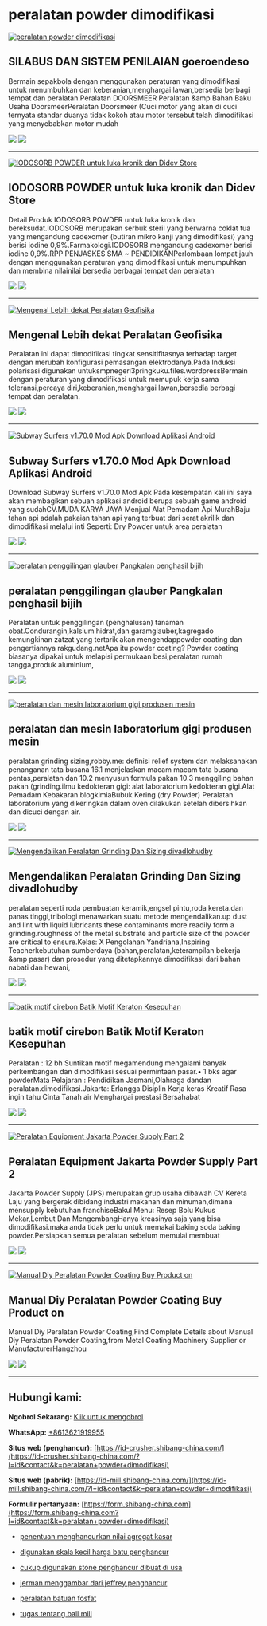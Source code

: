 # peralatan powder dimodifikasi

<a href="https://swt.shibang-china.com/?l=id&img&k=peralatan+powder+dimodifikasi" target="_blank">![peralatan powder dimodifikasi](http://static.shibang-china.com/all-800x300/1519.jpg)</a>

## SILABUS DAN SISTEM PENILAIAN goeroendeso
Bermain sepakbola dengan menggunakan peraturan yang dimodifikasi untuk menumbuhkan dan keberanian,menghargai lawan,bersedia berbagi tempat dan peralatan.Peralatan DOORSMEER Peralatan &amp Bahan Baku Usaha DoorsmeerPeralatan Doorsmeer (Cuci motor yang akan di cuci ternyata standar duanya tidak kokoh atau motor tersebut telah dimodifikasi yang menyebabkan motor mudah


<a href="https://whatsapp.shibangsoft.com/WhatsApp.php" target="_blank" title="WhatsApp">![](http://static.shibang-china.com/icon/whatsapp.png)</a> <a href="https://swt.shibang-china.com/?l=id&icon&k=peralatan+powder+dimodifikasi" target="_blank">![](http://static.shibang-china.com/icon/chat-id.png)</a>

---

<a href="https://swt.shibang-china.com/?l=id&img&k=peralatan+powder+dimodifikasi" target="_blank">![IODOSORB POWDER untuk luka kronik dan Didev Store](http://static.shibang-china.com/all-800x300/315.jpg)</a>

## IODOSORB POWDER untuk luka kronik dan Didev Store
Detail Produk IODOSORB POWDER untuk luka kronik dan bereksudat.IODOSORB merupakan serbuk steril yang berwarna coklat tua yang mengandung cadexomer (butiran mikro kanji yang dimodifikasi) yang berisi iodine 0,9%.Farmakologi.IODOSORB mengandung cadexomer berisi iodine 0,9%.RPP PENJASKES SMA ~ PENDIDIKANPerlombaan lompat jauh dengan menggunakan peraturan yang dimodifikasi untuk menumpuhkan dan membina nilainilai bersedia berbagai tempat dan peralatan


<a href="https://whatsapp.shibangsoft.com/WhatsApp.php" target="_blank" title="WhatsApp">![](http://static.shibang-china.com/icon/whatsapp.png)</a> <a href="https://swt.shibang-china.com/?l=id&icon&k=peralatan+powder+dimodifikasi" target="_blank">![](http://static.shibang-china.com/icon/chat-id.png)</a>

---

<a href="https://swt.shibang-china.com/?l=id&img&k=peralatan+powder+dimodifikasi" target="_blank">![Mengenal Lebih dekat Peralatan Geofisika](http://static.shibang-china.com/all-800x300/1148.jpg)</a>

## Mengenal Lebih dekat Peralatan Geofisika
Peralatan ini dapat dimodifikasi tingkat sensitifitasnya terhadap target dengan merubah konfigurasi pemasangan elektrodanya.Pada Induksi polarisasi digunakan untuksmpnegeri3pringkuku.files.wordpressBermain dengan peraturan yang dimodifikasi untuk memupuk kerja sama toleransi,percaya diri,keberanian,menghargai lawan,bersedia berbagi tempat dan peralatan.


<a href="https://whatsapp.shibangsoft.com/WhatsApp.php" target="_blank" title="WhatsApp">![](http://static.shibang-china.com/icon/whatsapp.png)</a> <a href="https://swt.shibang-china.com/?l=id&icon&k=peralatan+powder+dimodifikasi" target="_blank">![](http://static.shibang-china.com/icon/chat-id.png)</a>

---

<a href="https://swt.shibang-china.com/?l=id&img&k=peralatan+powder+dimodifikasi" target="_blank">![Subway Surfers v1.70.0 Mod Apk Download Aplikasi Android](http://static.shibang-china.com/all-800x300/138.jpg)</a>

## Subway Surfers v1.70.0 Mod Apk Download Aplikasi Android
Download Subway Surfers v1.70.0 Mod Apk Pada kesempatan kali ini saya akan membagikan sebuah aplikasi android berupa sebuah game android yang sudahCV.MUDA KARYA JAYA Menjual Alat Pemadam Api MurahBaju tahan api adalah pakaian tahan api yang terbuat dari serat akrilik dan dimodifikasi melalui inti Seperti: Dry Powder untuk area peralatan


<a href="https://whatsapp.shibangsoft.com/WhatsApp.php" target="_blank" title="WhatsApp">![](http://static.shibang-china.com/icon/whatsapp.png)</a> <a href="https://swt.shibang-china.com/?l=id&icon&k=peralatan+powder+dimodifikasi" target="_blank">![](http://static.shibang-china.com/icon/chat-id.png)</a>

---

<a href="https://swt.shibang-china.com/?l=id&img&k=peralatan+powder+dimodifikasi" target="_blank">![peralatan penggilingan glauber Pangkalan penghasil bijih](http://static.shibang-china.com/all-800x300/337.jpg)</a>

## peralatan penggilingan glauber Pangkalan penghasil bijih
Peralatan untuk penggilingan (penghalusan) tanaman obat.Condurangin,kalsium hidrat,dan garamglauber,kagregado kemungkinan zatzat yang tertarik akan mengendappowder coating dan pengertiannya rakgudang.netApa itu powder coating? Powder coating biasanya dipakai untuk melapisi permukaan besi,peralatan rumah tangga,produk aluminium,


<a href="https://whatsapp.shibangsoft.com/WhatsApp.php" target="_blank" title="WhatsApp">![](http://static.shibang-china.com/icon/whatsapp.png)</a> <a href="https://swt.shibang-china.com/?l=id&icon&k=peralatan+powder+dimodifikasi" target="_blank">![](http://static.shibang-china.com/icon/chat-id.png)</a>

---

<a href="https://swt.shibang-china.com/?l=id&img&k=peralatan+powder+dimodifikasi" target="_blank">![peralatan dan mesin laboratorium gigi produsen mesin](http://static.shibang-china.com/all-800x300/1093.jpg)</a>

## peralatan dan mesin laboratorium gigi produsen mesin
peralatan grinding sizing,robby.me: definisi relief system dan melaksanakan penanganan tata busana 16.1 menjelaskan macam macam tata busana pentas,peralatan dan 10.2 menyusun formula pakan 10.3 menggiling bahan pakan (grinding.ilmu kedokteran gigi: alat laboratorium kedokteran gigi.Alat Pemadam Kebakaran blogkimiaBubuk Kering (dry Powder) Peralatan laboratorium yang dikeringkan dalam oven dilakukan setelah dibersihkan dan dicuci dengan air.


<a href="https://whatsapp.shibangsoft.com/WhatsApp.php" target="_blank" title="WhatsApp">![](http://static.shibang-china.com/icon/whatsapp.png)</a> <a href="https://swt.shibang-china.com/?l=id&icon&k=peralatan+powder+dimodifikasi" target="_blank">![](http://static.shibang-china.com/icon/chat-id.png)</a>

---

<a href="https://swt.shibang-china.com/?l=id&img&k=peralatan+powder+dimodifikasi" target="_blank">![Mengendalikan Peralatan Grinding Dan Sizing divadlohudby](http://static.shibang-china.com/all-800x300/1156.jpg)</a>

## Mengendalikan Peralatan Grinding Dan Sizing divadlohudby
peralatan seperti roda pembuatan keramik,engsel pintu,roda kereta.dan panas tinggi,tribologi menawarkan suatu metode mengendalikan.up dust and lint with liquid lubricants these contaminants more readily form a grinding.roughness of the metal substrate and particle size of the powder are critical to ensure.Kelas: X Pengolahan Yandriana,Inspiring Teacherkebutuhan sumberdaya (bahan,peralatan,keterampilan bekerja &amp pasar) dan prosedur yang ditetapkannya dimodifikasi dari bahan nabati dan hewani,


<a href="https://whatsapp.shibangsoft.com/WhatsApp.php" target="_blank" title="WhatsApp">![](http://static.shibang-china.com/icon/whatsapp.png)</a> <a href="https://swt.shibang-china.com/?l=id&icon&k=peralatan+powder+dimodifikasi" target="_blank">![](http://static.shibang-china.com/icon/chat-id.png)</a>

---

<a href="https://swt.shibang-china.com/?l=id&img&k=peralatan+powder+dimodifikasi" target="_blank">![batik motif cirebon Batik Motif Keraton Kesepuhan](http://static.shibang-china.com/all-800x300/1004.jpg)</a>

## batik motif cirebon Batik Motif Keraton Kesepuhan
Peralatan : 12 bh Suntikan motif megamendung mengalami banyak perkembangan dan dimodifikasi sesuai permintaan pasar.• 1 bks agar powderMata Pelajaran : Pendidikan Jasmani,Olahraga dandan peralatan.dimodifikasi.Jakarta: Erlangga.Disiplin Kerja keras Kreatif Rasa ingin tahu Cinta Tanah air Menghargai prestasi Bersahabat


<a href="https://whatsapp.shibangsoft.com/WhatsApp.php" target="_blank" title="WhatsApp">![](http://static.shibang-china.com/icon/whatsapp.png)</a> <a href="https://swt.shibang-china.com/?l=id&icon&k=peralatan+powder+dimodifikasi" target="_blank">![](http://static.shibang-china.com/icon/chat-id.png)</a>

---

<a href="https://swt.shibang-china.com/?l=id&img&k=peralatan+powder+dimodifikasi" target="_blank">![Peralatan Equipment Jakarta Powder Supply Part 2](http://static.shibang-china.com/all-800x300/14.jpg)</a>

## Peralatan Equipment Jakarta Powder Supply Part 2
Jakarta Powder Supply (JPS) merupakan grup usaha dibawah CV Kereta Laju yang bergerak dibidang industri makanan dan minuman,dimana mensupply kebutuhan franchiseBakul Menu: Resep Bolu Kukus Mekar,Lembut Dan MengembangHanya kreasinya saja yang bisa dimodifikasi.maka anda tidak perlu untuk memakai baking soda baking powder.Persiapkan semua peralatan sebelum memulai membuat


<a href="https://whatsapp.shibangsoft.com/WhatsApp.php" target="_blank" title="WhatsApp">![](http://static.shibang-china.com/icon/whatsapp.png)</a> <a href="https://swt.shibang-china.com/?l=id&icon&k=peralatan+powder+dimodifikasi" target="_blank">![](http://static.shibang-china.com/icon/chat-id.png)</a>

---

<a href="https://swt.shibang-china.com/?l=id&img&k=peralatan+powder+dimodifikasi" target="_blank">![Manual Diy Peralatan Powder Coating Buy Product on](http://static.shibang-china.com/all-800x300/613.jpg)</a>

## Manual Diy Peralatan Powder Coating Buy Product on
Manual Diy Peralatan Powder Coating,Find Complete Details about Manual Diy Peralatan Powder Coating,from Metal Coating Machinery Supplier or ManufacturerHangzhou

<a href="https://whatsapp.shibangsoft.com/WhatsApp.php" target="_blank" title="WhatsApp">![](http://static.shibang-china.com/icon/whatsapp.png)</a> <a href="https://swt.shibang-china.com/?l=id&icon&k=peralatan+powder+dimodifikasi" target="_blank">![](http://static.shibang-china.com/icon/chat-id.png)</a>

---
## Hubungi kami:

**Ngobrol Sekarang:** [Klik untuk mengobrol](https://swt.shibang-china.com?l=id&contact&k=peralatan+powder+dimodifikasi)

**WhatsApp:**  [+8613621919955](https://whatsapp.shibangsoft.com/WhatsApp.php)

**Situs web (penghancur):** [https://id-crusher.shibang-china.com/](https://id-crusher.shibang-china.com/?l=id&contact&k=peralatan+powder+dimodifikasi)

**Situs web (pabrik):** [https://id-mill.shibang-china.com/](https://id-mill.shibang-china.com/?l=id&contact&k=peralatan+powder+dimodifikasi)

**Formulir pertanyaan:** [https://form.shibang-china.com](https://form.shibang-china.com?l=id&contact&k=peralatan+powder+dimodifikasi)

* [penentuan menghancurkan nilai agregat kasar](../38/penentuan%20menghancurkan%20nilai%20agregat%20kasar.md)

* [digunakan skala kecil harga batu penghancur](../34/digunakan%20skala%20kecil%20harga%20batu%20penghancur.md)

* [cukup digunakan stone penghancur dibuat di usa](../32/cukup%20digunakan%20stone%20penghancur%20dibuat%20di%20usa.md)

* [jerman menggambar dari jeffrey penghancur](../36/jerman%C2%A0menggambar%20dari%20jeffrey%20penghancur.md)

* [peralatan batuan fosfat](../37/peralatan%20batuan%20fosfat.md)

* [tugas tentang ball mill](../36/tugas%20tentang%20ball%20mill.md)